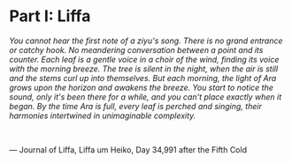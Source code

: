 # Part I: Liffa

_You cannot hear the first note of a ziyu's song. There is no grand entrance or catchy hook. No meandering conversation between a point and its counter. Each leaf is a gentle voice in a choir of the wind, finding its voice with the morning breeze. The tree is silent in the night, when the air is still and the stems curl up into themselves. But each morning, the light of Ara grows upon the horizon and awakens the breeze. You start to notice the sound, only it's been there for a while, and you can't place exactly when it began. By the time Ara is full, every leaf is perched and singing, their harmonies intertwined in unimaginable complexity._

&nbsp;

— Journal of Liffa, Liffa um Heiko, Day 34,991 after the Fifth Cold
